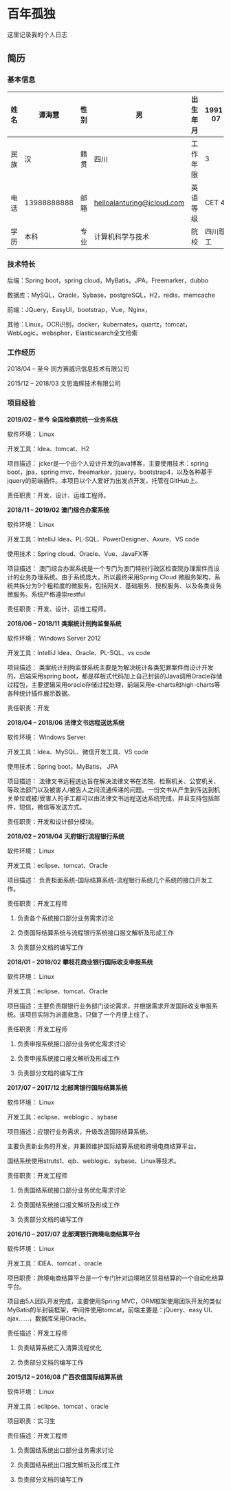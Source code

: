 # 百年孤独

这里记录我的个人日志




## 简历

### 基本信息

| 姓名 | 谭海慧      | 性别 | 男                                                           | 出生年月 | 1991-07  |
| ---- | ----------- | ---- | ------------------------------------------------------------ | -------- | -------- |
| 民族 | 汉          | 籍贯 | 四川                                                         | 工作年限 | 3        |
| 电话 | 13988888888 | 邮箱 | [helloalanturing@icloud.com](mailto:helloalanturing@icloud.com) | 英语等级 | CET 4    |
| 学历 | 本科        | 专业 | 计算机科学与技术                                             | 院校     | 四川理工 |

 

### 技术特长

后端：Spring boot，spring cloud，MyBatis，JPA，Freemarker，dubbo

数据库：MySQL，Oracle，Sybase，postgreSQL，H2，redis，memcache

前端：JQuery，EasyUI，bootstrap，Vue，Nginx，

其他：Linux，OCR识别，docker，kubernates，quartz，tomcat，WebLogic，webspher，Elasticsearch全文检索

 

### 工作经历

2018/04 – 至今           同方赛威讯信息技术有限公司

2015/12 – 2018/03     文思海辉技术有限公司

 

### 项目经验

**2019/02 –** **至今**        **全国检察院统一业务系统**

软件环境： Linux

开发工具：Idea、tomcat、H2

项目描述： jcker是一个由个人设计开发的java博客，主要使用技术：spring boot，jpa，spring mvc，freemarker，jquery，bootstrap4，以及各种基于jquery的前端插件。本项目以个人爱好为出发点开发，托管在GitHub上。

责任职责：开发、设计、运维工程师。

 

**2018/11 – 2019/02** **澳门综合办案系统**

软件环境： Linux

开发工具：IntelliJ  Idea、PL-SQL、PowerDesigner、Axure、VS code

使用技术：Spring cloud、Oracle、Vue、JavaFX等

项目描述： 澳门综合办案系统是一个专门为澳门特别行政区检查院办理案件而设计的业务办理系统。由于系统庞大，所以最终采用Spring Cloud 微服务架构，系统共拆分为9个粗粒度的微服务，包括网关、基础服务、授权服务、以及各类业务微服务。系统严格遵崇restful

责任职责：开发、设计、运维工程师。

 

**2018/06 – 2018/11** **类案统计刑拘监督系统**

软件环境： Windows Server 2012

开发工具：IntelliJ Idea、Oracle、PL-SQL、vs code

项目描述： 类案统计刑拘监督系统主要是为解决统计各类犯罪案件而设计开发的，后端采用spring boot，都是样板式代码加上自己封装的Java调用Oracle存储过程包，主要逻辑采用oracle存储过程处理，前端采用e-charts和high-charts等各种统计插件展示数据。

责任职责：开发

 

**2018/04 – 2018/06** **法律文书远程送达系统**

软件环境： Windows Server

开发工具：Idea、MySQL、微信开发工具、VS code

使用技术：Spring boot，MyBatis， JPA

项目描述： 法律文书远程送达旨在解决法律文书在法院、检察机关、公安机关、等政法部门以及被害人/被告人之间流通传递的问题。一份文书从产生到传达到机关单位或被/受害人的手工都可以由法律文书远程送达系统完成，并且支持包括邮件，短信，微信等发送方式。

责任职责：开发和设计部分模块。

 

**2018/02 – 2018/04** **天府银行流程银行系统**

软件环境： Linux

开发工具：eclipse、tomcat、Oracle

项目描述： 负责柜面系统-国际结算系统-流程银行系统几个系统的接口开发工作。

责任职责：开发工程师

1. 负责各个系统接口部分业务需求讨论

2. 负责国际结算系统与流程银行系统接口报文解析及形成工作

3. 负责部分文档的编写工作

 

**2018/01 – 2018/02** **攀枝花商业银行国际收支申报系统**

软件环境： Linux

开发工具：eclipse、tomcat、Oracle

项目描述：主要负责跟银行业务部门谈论需求，并根据需求开发国际收支申报系统。该项目实际为派遣救急，只做了一个月便上线了。

责任职责：开发工程师

1. 负责申报系统接口部分业务优化需求讨论

2. 负责申报系统接口报文解析及形成工作

3. 负责部分文档的编写工作

 

**2017/07 – 2017/12** **北部湾银行国际结算系统**

软件环境： Linux

开发工具：eclipse、weblogic 、sybase

项目描述：应银行业务需求，升级改造国际结算系统。

主要负责新业务的开发，并兼顾维护国际结算系统和跨境电商结算平台。

国结系统使用struts1、ejb、weblogic、sybase、Linux等技术。

责任职责：开发工程师

1. 负责国结系统接口部分业务优化需求讨论

2. 负责国结系统接口报文解析及形成工作

3. 负责部分文档的编写工作

 

**2016/10 – 2017/07** **北部湾银行跨境电商结算平台**

软件环境： Linux

开发工具：IDEA、tomcat 、oracle

项目职责：跨境电商结算平台是一个专门针对边境地区贸易结算的一个自动化结算平台。

项目由5人团队开发完成，主要使用Spring  MVC，ORM框架使用团队开发的类似MyBatis的半封装框架，中间件使用tomcat，前端主要是：jQuery、easy UI、ajax……，数据库采用Oracle。

责任描述：开发工程师

1. 负责结算系统汇入清算流程优化

2. 负责部分文档的编写工作

 

**2015/12 – 2016/08** **广西农信国际结算系统**

软件环境： Linux

开发工具：eclipse、tomcat 、oracle

项目职责：实习生

责任描述：开发工程师

1. 负责国结系统出口部分业务需求讨论

2. 负责国结系统出口报文解析及形成工作

3. 负责部分文档的编写工作

